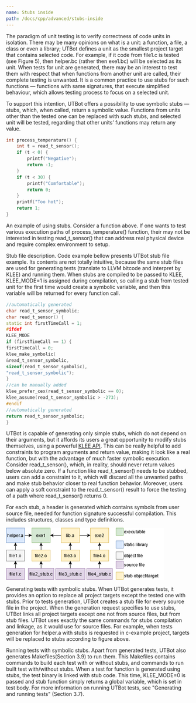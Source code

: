 ```yaml
---
name: Stubs inside
path: /docs/cpp/advanced/stubs-inside
---
```


The paradigm of unit testing is to verify correctness of code units in isolation. There may be many opinions on what is
a unit: a function, a file, a class or even a library; UTBot defines a unit as the smallest project target that contains
selected code. For example, if it code from file1.c is tested (see Figure 5), then helper.bc
(rather then exe1.bc) will be selected as its unit. When tests for unit are generated, there may be an interest to test
them with respect that when functions from another unit are called, their complete testing is unwanted. It is a common
practice to use stubs for such functions — functions with same signatures, that execute simplified behaviour, which
allows testing process to focus on a selected unit.

To support this intention, UTBot offers a possibility to use symbolic stubs — stubs, which, when called, return a
symbolic value. Functions from units other than the tested one can be replaced with such stubs, and selected unit will
be tested, regarding that other units’ functions may return any value.

```c++
int process_temperature() {
    int t = read_t_sensor();
    if (t < 0) {
        printf("Negative");
        return -1;
    }
    if (t < 30) {
        printf("Comfortable");
        return 0;
    }
    printf("Too hot");
    return 1;
}
```

An example of using stubs. Consider a function above. If one wants to test various execution paths of
process_temperature()
function, their may not be interested in testing read_t_sensor()
that can address real physical device and require complex environment to setup.

Stub file description. Code example bellow presents UTBot stub file example. Its contents are not totally intuitive, because the
same stub files are used for generating tests (translate to LLVM bitcode and interpret by KLEE) and running them. When
stubs are compiled to be passed to KLEE, KLEE_MODE=1 is assigned during compilation, so calling a stub from tested unit
for the first time would create a symbolic variable, and then this variable will be returned for every function call.

```c++
//automatically generated
char read_t_sensor_symbolic;
char read_t_sensor() {
static int firstTimeCall = 1;
#ifdef
KLEE_MODE
if (firstTimeCall == 1) {
firstTimeCall = 0;
klee_make_symbolic(
&read_t_sensor_symbolic,
sizeof(read_t_sensor_symbolic),
"read_t_sensor_symbolic");
}
//can be manually added
klee_prefer_cex(read_t_sensor_symbolic == 0);
klee_assume(read_t_sensor_symbolic > -273);
#endif
//automatically generated
return read_t_sensor_symbolic;
}
```

UTBot is capable of generating only simple stubs, which do not depend on their arguments, but it affords its users a
great opportunity to modify stubs themselves, using a powerful [KLEE API](https://klee.github.io/docs/intrinsics/). This can be really helpful to add
constraints to program arguments and return value, making it look like a real function, but with the advantage of much
faster symbolic execution. Consider read_t_sensor(), which, in reality, should never return values below absolute zero.
If a function like read_t_sensor() needs to be stubbed, users can add a constraint to it, which will discard all the
unwanted paths and make stub behavior closer to real function behavior. Moreover, users can apply a soft constraint to
the read_t_sensor() result to force the testing of a path where read_t_sensor() returns 0.

For each stub, a header is generated which contains symbols from user source file, needed for function signature
successful compilation. This includes structures, classes and type definitions.

![Stubs linking behaviour for c-example project](https://github.com/UnitTestBot/unittestbot.github.io/raw/source/resources/images/stubsExample.png)

Generating tests with symbolic stubs. When UTBot generates tests, it provides an option to replace all project targets
except the tested one with stubs. Prior to tests generation, UTBot creates a stub file for every source file in the
project. When the generation request specifies to use stubs, UTBot links all project targets except one not from source
files, but from stub files. UTBot uses exactly the same commands for stubs compilation and linkage, as it would use for
source files. For example, when tests generation for helper.a with stubs is requested in c-example project, targets will
be replaced to stubs according to figure above.

Running tests with symbolic stubs. Apart from generated tests, UTBot also generates Makefiles(Section 3.9) to run them.
This Makefiles contains commands to build each test with or without stubs, and commands to run built test with/without
stubs. When a test for function is generated using stubs, the test binary is linked with stub code. This time,
KLEE_MODE=0 is passed and stub function simply returns a global variable, which is set in test body. For more
information on running UTBot tests, see "Generating and running tests" (Section 3.7).